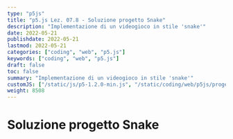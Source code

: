 ```yaml
---
type: "p5js"
title: "p5.js Lez. 07.8 - Soluzione progetto Snake"
description: "Implementazione di un videogioco in stile 'snake'"
date: 2022-05-21
publishdate: 2022-05-21
lastmod: 2022-05-21
categories: ["coding", "web", "p5.js"]
keywords: ["coding", "web", "p5.js"]
draft: false
toc: false
summary: "Implementazione di un videogioco in stile 'snake'"
customJS: ["/static/js/p5-1.2.0-min.js", "/static/coding/web/p5js/progettoSnakeSoluzione.js"]
weight: 8508
---
```


# Soluzione progetto Snake

<div id="progettoSnake"></div>
